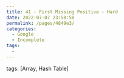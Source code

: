 ```yaml
---
title: 41 - First Missing Positive - Hard
date: 2022-07-07 23:58:58
permalink: /pages/4849e3/
categories:
  - Google
  - Incomplete
tags:
  - 
---
```

tags: [Array, Hash Table]